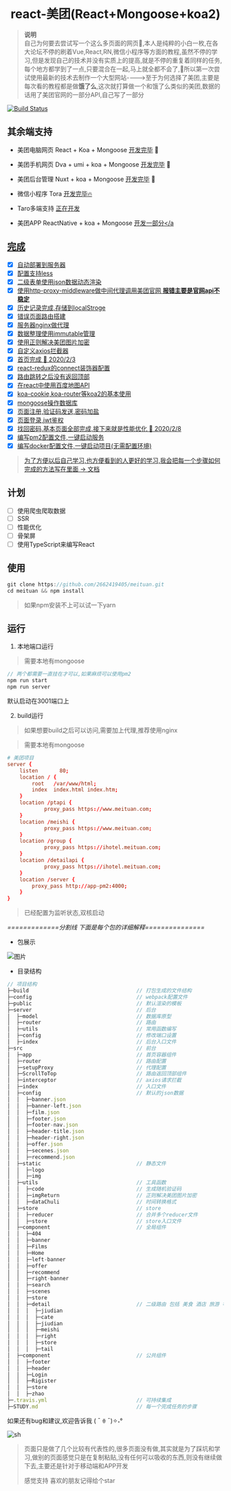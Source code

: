 <div align="center">
  
# react-美团(React+Mongoose+koa2)

</div>

> **说明** <br/>
> 自己为何要去尝试写一个这么多页面的网页:100:,本人是纯粹的小白一枚,在各大论坛不停的刷着Vue,React,RN,微信小程序等方面的教程,虽然不停的学习,但是发现自己的技术并没有实质上的提高,就是不停的重复着同样的任务,每个地方都学到了一点,只要混合在一起,马上就全都不会了,:tada:所以第一次尝试使用最新的技术去制作一个大型网站---->至于为何选择了美团,主要是每次看的教程都是做**饿了么**,这次就打算做一个和饿了么类似的美团,数据的话用了美团官网的一部分API,自己写了一部分

[![Build Status](https://www.travis-ci.org/2662419405/meituan.svg?branch=master)](https://www.travis-ci.org/2662419405/meituan)

## 其余端支持

* 美团电脑网页 React + Koa + Mongoose <a href="https://github.com/2662419405/meituan">开发完毕</a> :tada:

* 美团手机网页 Dva + umi + koa + Mongoose <a href="https://github.com/2662419405/meituanAn">开发完毕</a> :100:

* 美团后台管理 Nuxt + koa + Mongoose <a href="https://github.com/2662419405/meituanBack">开发完毕</a> :rainbow:

* 微信小程序 Tora <a href="https://github.com/2662419405/meituanWx">开发完毕:fire:</a>

* Taro多端支持 <a href="https://github.com/2662419405/meituan-taro">正在开发</a>

* 美团APP ReactNative + koa + Mongoose <a href="https://github.com/2662419405/meituanApp">开发一部分</a

## 完成

- [x] 自动部署到服务器
- [x] 配置支持less
- [x] 二级表单使用json数据动态渲染
- [x] 使用http-proxy-middleware做中间代理调用美团官网 **报错主要是官网api不稳定**
- [x] 历史记录完成,存储到localStroge
- [x] 错误页面路由搭建
- [x] 服务器nginx做代理
- [x] 数据整理使用immutable管理
- [x] 使用正则解决美团图片加密
- [x] 自定义axios拦截器
- [x] 首页完成 :tada: 2020/2/3
- [x] react-redux的connect装饰器配置
- [x] 路由跳转之后没有返回顶部
- [x] 在react中使用百度地图API
- [x] koa-cookie,koa-router等koa2的基本使用
- [x] mongoose操作数据库
- [x] 页面注册,验证码发送,密码加盐
- [x] 页面登录,jwt鉴权
- [x] 找回密码,基本页面全部完成,接下来就是性能优化 :rainbow: 2020/2/8
- [x] 编写pm2配置文件,一键启动服务
- [x] 编写docker配置文件,一键启动项目(无需配置环境)

> 为了方便以后自己学习,也方便看到的人更好的学习,我会把每一个步骤如何完成的方法写在里面 -> [文档](/STUDY.md)

## 计划

- [ ] 使用爬虫爬取数据
- [ ] SSR
- [ ] 性能优化
- [ ] 骨架屏
- [ ] 使用TypeScript来编写React

## 使用

```js
git clone https://github.com/2662419405/meituan.git
cd meituan && npm install
```

> 如果npm安装不上可以试一下yarn

## 运行

1. 本地端口运行

> 需要本地有mongoose

```js
// 两个都需要一直挂在才可以,如果麻烦可以使用pm2
npm run start
npm run server 
```

默认启动在3001端口上

2. build运行

> 如果想要build之后可以访问,需要加上代理,推荐使用nginx

> 需要本地有mongoose

```conf
# 美团项目
server {
    listen       80;
    location / {
        root   /var/www/html;
        index  index.html index.htm;
    }
    location /ptapi {
            proxy_pass https://www.meituan.com;
    }
    location /meishi {
            proxy_pass https://www.meituan.com;
    }
    location /group {
            proxy_pass https://ihotel.meituan.com;
    }
    location /detailapi {
            proxy_pass https://ihotel.meituan.com;
    }
    location /server {
        proxy_pass http://app-pm2:4000;
    }
}
```

> 已经配置为监听状态,双核启动

*=============分割线  下面是每个包的详细解释===============*

* 包展示

![图片](https://cdn.jsdelivr.net/gh/2662419405/imgs/tu/meituan.png)

* 目录结构

```js
// 项目结构
├─build                                   // 打包生成的文件结构
├─config                                  // webpack配置文件
├─public                                  // 默认渲染的模板
├─server                                  // 后台
│  ├─model                                // 数据库原型     
│  ├─router                               // 路由
│  ├─utils                                // 常用函数编写
│  ├─config                               // 修改端口设置
│  ├─index                                // 后台入口文件
├─src                                     // 前台
│  ├─app                                  // 首页容器组件
│  ├─router                               // 路由配置
│  ├─setupProxy                           // 代理配置
│  ├─ScrollToTop                          // 路由返回顶部组件
│  ├─interceptor                          // axios请求拦截
│  ├─index                                // 入口文件
│  ├─config                               // 默认的json数据
│  │  ├─banner.json
│  │  ├─banner-left.json
│  │  ├─film.json
│  │  ├─footer.json
│  │  ├─footer-nav.json
│  │  ├─header-title.json
│  │  ├─header-right.json
│  │  ├─offer.json
│  │  ├─secenes.json
│  │  ├─recommend.json
│  ├─static                               // 静态文件
│  │  ├─logo
│  │  ├─img
│  ├─utils                                // 工具函数
│  │  ├─code                              // 生成随机验证码
│  │  ├─imgReturn                         // 正则解决美团图片加密
│  │  ├─dataChuli                         // 时间转换格式
│  ├─store                                // store
│  │  ├─reducer                           // 合并多个reducer文件
│  │  ├─store                             // store入口文件
│  ├─component                            // 全局组件
│  │  ├─404
│  │  ├─banner
│  │  ├─Films
│  │  ├─Home
│  │  ├─left-banner
│  │  ├─offer
│  │  ├─recommend
│  │  ├─right-banner
│  │  ├─search
│  │  ├─scenes
│  │  ├─store
│  │  ├─detail                            // 二级路由 包括 美食 酒店 旅游 等
│  │  │  ├─jiudian
│  │  │  ├─cate
│  │  │  ├─jiudian
│  │  │  ├─meishi
│  │  │  ├─right
│  │  │  ├─store
│  │  │  ├─tail
│  ├─component                            // 公共组件
│  │  ├─footer
│  │  ├─header
│  │  ├─Login
│  │  ├─Rigister
│  │  ├─store
│  │  ├─zhao
├─.travis.yml                             // 可持续集成
├─STUDY.md                                // 每一个完成任务的步骤
```

如果还有bug和建议,欢迎告诉我  (͏ ˉ ꈊ ˉ)✧˖°

![sh](https://studyit.club/Study/qq.jpg)

>  页面只是做了几个比较有代表性的,很多页面没有做,其实就是为了踩坑和学习,做别的页面感觉只是在复制粘贴,没有任何可以吸收的东西,则没有继续做下去,主要还是针对于移动端和APP开发
> 
> 感觉支持  喜欢的朋友记得给个star  
